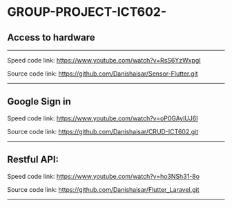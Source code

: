 # GROUP-PROJECT-ICT602-

## Access to hardware
********
Speed code link: https://www.youtube.com/watch?v=RsS6YzWxpgI

Source code link: https://github.com/Danishaisar/Sensor-Flutter.git
********

## Google Sign in
Speed code link: https://www.youtube.com/watch?v=oP0GAylUJ6I

Source code link: https://github.com/Danishaisar/CRUD-ICT602.git
********

## Restful API:
Speed code link: https://www.youtube.com/watch?v=ho3NSh31-8o

Source code link: https://github.com/Danishaisar/Flutter_Laravel.git
********
